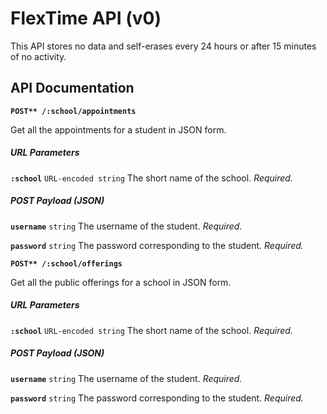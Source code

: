 FlexTime API (v0)
=================

This API stores no data and self-erases every 24 hours or after 15 minutes of no activity.

API Documentation
-----------------

**`POST** /:school/appointments`**

Get all the appointments for a student in JSON form.

##### URL Parameters

**`:school`** `URL-encoded string` The short name of the school. _Required._

##### POST Payload (JSON)

**`username`** `string` The username of the student. _Required._

**`password`** `string` The password corresponding to the student. _Required._

**`POST** /:school/offerings`**

Get all the public offerings for a school in JSON form.

##### URL Parameters

**`:school`** `URL-encoded string` The short name of the school. _Required._

##### POST Payload (JSON)

**`username`** `string` The username of the student. _Required._

**`password`** `string` The password corresponding to the student. _Required._